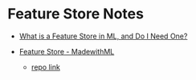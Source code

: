 # Feature Store Notes

- [What is a Feature Store in ML, and Do I Need One?](https://www.qwak.com/post/what-is-a-feature-store-in-ml)

- [Feature Store - MadewithML](https://madewithml.com/courses/mlops/feature-store/#when-do-i-need-a-feature-store)
    - [repo link](https://github.com/GokuMohandas/feature-store/tree/main)